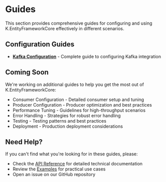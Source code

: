 # Guides

This section provides comprehensive guides for configuring and using K.EntityFrameworkCore effectively in different scenarios.

## Configuration Guides

- **[Kafka Configuration](kafka-configuration.md)** - Complete guide to configuring Kafka integration

## Coming Soon

We're working on additional guides to help you get the most out of K.EntityFrameworkCore:

- Consumer Configuration - Detailed consumer setup and tuning
- Producer Configuration - Producer optimization and best practices  
- Performance Tuning - Guidelines for high-throughput scenarios
- Error Handling - Strategies for robust error handling
- Testing - Testing patterns and best practices
- Deployment - Production deployment considerations

## Need Help?

If you can't find what you're looking for in these guides, please:

- Check the [API Reference](../../api/) for detailed technical documentation
- Review the [Examples](../examples/) for practical use cases
- Open an issue on our GitHub repository
